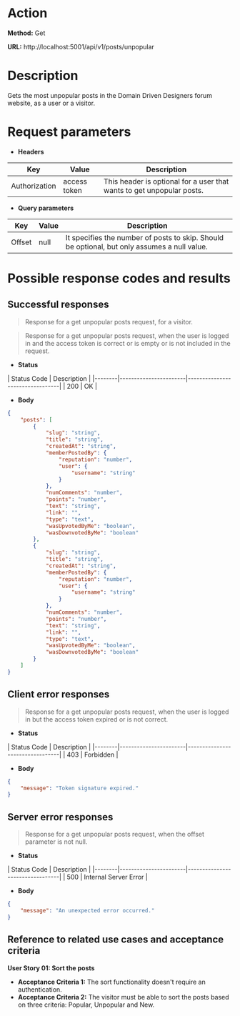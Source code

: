 # Action

**Method:** Get

**URL:** http://localhost:5001/api/v1/posts/unpopular


# Description

Gets the most unpopular posts in the Domain Driven Designers forum website, as a user or a visitor.


# Request parameters

>
* **Headers**

| Key           | Value                            | Description          |
|-------------  |----------------------------------|----------------------|
| Authorization | access token                    | This header is optional for a user that wants to get unpopular posts. |

>
* **Query parameters**

| Key           | Value                            | Description          |
|-------------  |----------------------------------|----------------------|
| Offset        | null                             | It specifies the number of posts to skip. Should be optional, but only assumes a null value. |


# Possible response codes and results

## Successful responses

>Response for a get unpopular posts request, for a visitor.

>Response for a get unpopular posts request, when the user is logged in and the access token is correct or is empty or is not included in the request.


* **Status**

| Status Code   | Description           | 
|--------|-----------------------|---------------------------------|
| 200    | OK                    |    



* **Body**

```json 
{
    "posts": [
        {
            "slug": "string",
            "title": "string",
            "createdAt": "string",
            "memberPostedBy": {
                "reputation": "number",
                "user": {
                    "username": "string"
                }
            },
            "numComments": "number",
            "points": "number",
            "text": "string",
            "link": "",
            "type": "text",
            "wasUpvotedByMe": "boolean",
            "wasDownvotedByMe": "boolean"
        },
        {
            "slug": "string",
            "title": "string",
            "createdAt": "string",
            "memberPostedBy": {
                "reputation": "number",
                "user": {
                    "username": "string"
                }
            },
            "numComments": "number",
            "points": "number",
            "text": "string",
            "link": "",
            "type": "text",
            "wasUpvotedByMe": "boolean",
            "wasDownvotedByMe": "boolean"
        }
    ]
}
```


## Client error responses 

>Response for a get unpopular posts request, when the user is logged in but the access token expired or is not correct. 

* **Status**

| Status Code   | Description           | 
|--------|-----------------------|---------------------------------|
| 403    | Forbidden                   |    


* **Body**

```json 
{ 
    "message": "Token signature expired."
}
```



## Server error responses

>Response for a get unpopular posts request, when the offset parameter is not null. 

* **Status**

| Status Code   | Description           | 
|--------|-----------------------|---------------------------------|
| 500    | Internal Server Error                  |    


* **Body**

```json 
{ 
    "message": "An unexpected error occurred."
}
```
 

## Reference to related use cases and acceptance criteria

**User Story 01: Sort the posts**

* **Acceptance Criteria 1:** The sort functionality doesn't require an authentication.
* **Acceptance Criteria 2:** The visitor must be able to sort the posts based on three criteria: Popular, Unpopular and New.





